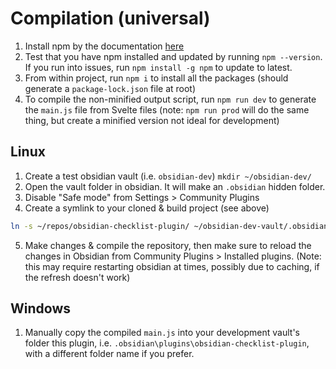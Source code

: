# Compilation (universal)
1. Install npm by the documentation [here](https://docs.npmjs.com/downloading-and-installing-node-js-and-npm)
2. Test that you have npm installed and updated by running `npm --version`. If you run into issues, run `npm install -g npm` to update to latest.
3. From within project, run `npm i` to install all the packages (should generate a `package-lock.json` file at root)
4. To compile the non-minified output script, run `npm run dev` to generate the `main.js` file from Svelte files (note: `npm run prod` will do the same thing, but create a minified version not ideal for development)

## Linux
1. Create a test obsidian vault (i.e. `obsidian-dev`)
`mkdir ~/obsidian-dev/`
2. Open the vault folder in obsidian. It will make an `.obsidian` hidden folder.
3. Disable "Safe mode" from Settings > Community Plugins
4. Create a symlink to your cloned & build project (see above)
```bash
ln -s ~/repos/obsidian-checklist-plugin/ ~/obsidian-dev-vault/.obsidian/plugins/obsidian-checklist-plugin
```
5. Make changes & compile the repository, then make sure to reload the changes in Obsidian from Community Plugins > Installed plugins. (Note: this may require restarting obsidian at times, possibly due to caching, if the refresh doesn't work)

## Windows
1. Manually copy the compiled `main.js` into your development vault's folder this plugin, i.e. `.obsidian\plugins\obsidian-checklist-plugin`, with a different folder name if you prefer.